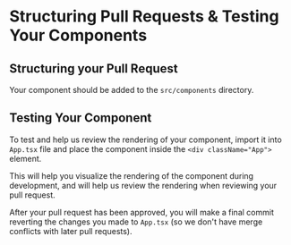 # Structuring Pull Requests & Testing Your Components

## Structuring your Pull Request

Your component should be added to the `src/components` directory.

## Testing Your Component

To test and help us review the rendering of your component, import it into `App.tsx` file and place the component inside the `<div className="App">` element.

This will help you visualize the rendering of the component during development, and will help us review the rendering when reviewing your pull request.

After your pull request has been approved, you will make a final commit reverting the changes you made to `App.tsx` (so we don't have merge conflicts with later pull requests).
